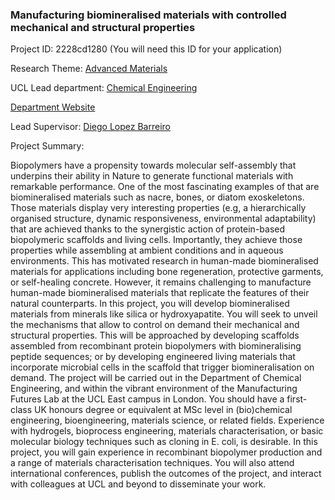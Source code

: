 ### Manufacturing biomineralised materials with controlled mechanical and structural properties

Project ID: 2228cd1280
(You will need this ID for your application)

Research Theme: [Advanced Materials](../themes/advanced-materials.md)

UCL Lead department: [Chemical Engineering](../departments/chemical-engineering.md)

[Department Website](https://www.ucl.ac.uk/chemical-engineering)

Lead Supervisor: [Diego Lopez Barreiro](https://profiles.ucl.ac.uk/91045)

Project Summary:

Biopolymers have a propensity towards molecular self-assembly that underpins their ability in Nature to generate functional materials with remarkable performance. One of the most fascinating examples of that are biomineralised materials such as nacre, bones, or diatom exoskeletons. Those materials display very interesting properties (e.g, a hierarchically organised structure, dynamic responsiveness, environmental adaptability) that are achieved thanks to the synergistic action of protein-based biopolymeric scaffolds and living cells. Importantly, they achieve those properties while assembling at ambient conditions and in aqueous environments. This has motivated research in human-made biomineralised materials for applications including bone regeneration, protective garments, or self-healing concrete. However, it remains challenging to manufacture human-made biomineralised materials that replicate the features of their natural counterparts.
In this project, you will develop biomineralised materials from minerals like silica or hydroxyapatite. You will seek to unveil the mechanisms that allow to control on demand their mechanical and structural properties. This will be approached by developing scaffolds assembled from recombinant protein biopolymers with biomineralising peptide sequences; or by developing engineered living materials that incorporate microbial cells in the scaffold that trigger biomineralisation on demand.
The project will be carried out in the Department of Chemical Engineering, and within the vibrant environment of the Manufacturing Futures Lab at the UCL East campus in London. You should have a first-class UK honours degree or equivalent at MSc level in (bio)chemical engineering, bioengineering, materials science, or related fields. Experience with hydrogels, bioprocess engineering, materials characterisation, or basic molecular biology techniques such as cloning in E. coli, is desirable. In this project, you will gain experience in recombinant biopolymer production and a range of materials characterisation techniques. You will also attend international conferences, publish the outcomes of the project, and interact with colleagues at UCL and beyond to disseminate your work.
